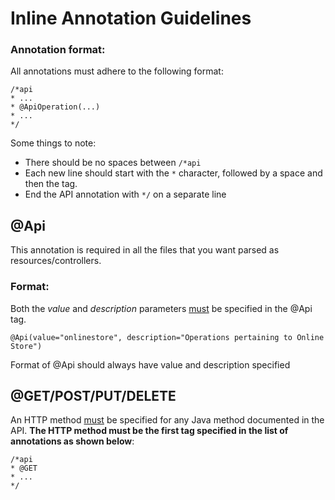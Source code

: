# Inline Annotation Guidelines

### Annotation format:

All annotations must adhere to the following format:

```
/*api
* ...
* @ApiOperation(...)
* ...
*/
```

Some things to note:

- There should be no spaces between `/*api`
- Each new line should start with the `*` character, followed by a space and then the tag.
- End the API annotation with `*/` on a separate line

## @Api
This annotation is required in all the files that you want parsed as resources/controllers.

### Format:

Both the *value* and *description* parameters <u>must</u> be specified in the @Api tag.

```
@Api(value="onlinestore", description="Operations pertaining to Online Store")
```

Format of @Api should always have value and description specified

## @GET/POST/PUT/DELETE

An HTTP method <u>must</u> be specified for any Java method documented in the API. **The HTTP method must be the first tag specified in the list of annotations as shown below**:

```
/*api
* @GET
* ...
*/
```
